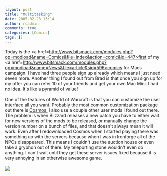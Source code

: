 ```yaml
---
layout: post
title: "Multitasking"
date: 2005-02-23 13:14
author: rcadmin
comments: true
categories: [Comics]
tags: []
---
```

Today is the <a href=http://www.bitsmack.com/modules.php?op=modload&name=Comics&file=index&action=comic&id=447>first</a> of my <a href=http://www.bitsmack.com/modules.php?op=modload&name=News&file=article&sid=596>comics for Macs campaign.</a> I have had three people sign up already which means I just need seven more. Another thing I found out from Brad is that once you sign up for my offer you can refer 10 of your friends and get your own Mac Mini. I had no idea. It's like a pyramid of value!<br />
<br />
One of the features of World of Warcraft is that you can customize the user interface all you want. Probably the most common customization package out there is <a href=http://www.cosmosui.org/>Cosmos.</a> I also use a couple other user mods I found out there. The problem is when Blizzard releases a new patch you have to either wait for new versions of the mods to be released, or manually change the version number on a bunch of files, and that doesn't always mean it will work. Even after I redownloaded Cosmos when I started playing there was something up with the servers because when I was in Ironforge all of the NPCs disappeared. This means I couldn't use the auction house or even take a gryphon out of there. My teleporting stone wouldn't even do anything. I can't wait until they get these server issues fixed because it is very annoying in an otherwise awesome game.<Br><br><!--more--><img src='http://dl.bitsmack.com/comics/20050223.png'   />
